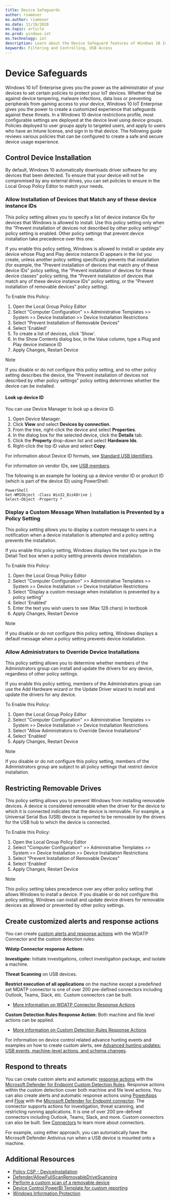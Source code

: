 ```yaml
---
title: Device Safeguards
author: rsameser
ms.author: riameser
ms.date: 11/19/2020
ms.topic: article
ms.prod: windows-iot
ms.technology: iot
description: Learn about the Device Safeguard features of Windows 10 IoT Enterprise.
keywords: Filtering and Controlling, USB Access
---
```


# Device Safeguards
Windows 10 IoT Enterprise gives you the power as the administrator of your devices to set certain policies to protect your IoT devices. Whether that be against device tampering, malware infections, data loss or preventing peripherals from gaining access to your device, Windows 10 IoT Enterprise gives you the power to create a customized experience that safeguards against these threats. In a Windows 10 device restrictions profile, most configurable settings are deployed at the device level using device groups. Policies deployed to user groups apply to targeted users, and apply to users who have an Intune license, and sign in to that device. The following guide reviews various policies that can be configured to create a safe and secure device usage experience.

## Control Device Installation
By default, Windows 10 automatically downloads driver software for any devices that been detected. To ensure that your device will not be compromised by any external drives, you can set policies to ensure in the Local Group Policy Editor to match your needs.

### Allow Installation of Devices that Match any of these device instance IDs
This policy setting allows you to specify a list of device instance IDs for devices that Windows is allowed to install. Use this policy setting only when the "Prevent installation of devices not described by other policy settings" policy setting is enabled. Other policy settings that prevent device installation take precedence over this one.

If you enable this policy setting, Windows is allowed to install or update any device whose Plug and Play device instance ID appears in the list you create, unless another policy setting specifically prevents that installation (for example, the "Prevent installation of devices that match any of these device IDs" policy setting, the "Prevent installation of devices for these device classes" policy setting, the "Prevent installation of devices that match any of these device instance IDs" policy setting, or the "Prevent installation of removable devices" policy setting).

To Enable this Policy:
1. Open the Local Group Policy Editor
2. Select "Computer Configuration" >> Administrative Templates >> System >> Device Installation >> Device Installation Restrictions
3. Select "Prevent Installation of Removable Devices"
4. Select 'Enabled'
5. To create a list of devices, click 'Show'.
6. In the Show Contents dialog box, in the Value column, type a Plug and Play device instance ID
7. Apply Changes, Restart Device

> [!NOTE]
> If you disable or do not configure this policy setting, and no other policy setting describes the device, the "Prevent installation of devices not described by other policy settings" policy setting determines whether the device can be installed.

#### Look up device ID
You can use Device Manager to look up a device ID.

1. Open Device Manager.
2. Click **View** and select **Devices by connection**.
3. From the tree, right-click the device and select **Properties**.
4. In the dialog box for the selected device, click the **Details** tab.
5. Click the **Property** drop-down list and select **Hardware Ids**.
6. Right-click the top ID value and select **Copy**.

For information about Device ID formats, see [Standard USB Identifiers](https://docs.microsoft.com/windows-hardware/drivers/install/standard-usb-identifiers).

For information on vendor IDs, see [USB members](https://www.usb.org/members).

The following is an example for looking up a device vendor ID or product ID (which is part of the device ID) using PowerShell:
```
PowerShell
Get-WMIObject -Class Win32_DiskDrive |
Select-Object -Property *
```

### Display a Custom Message When Installation is Prevented by a Policy Setting
This policy setting allows you to display a custom message to users in a notification when a device installation is attempted and a policy setting prevents the installation.

If you enable this policy setting, Windows displays the text you type in the Detail Text box when a policy setting prevents device installation.

To Enable this Policy:
1. Open the Local Group Policy Editor
2. Select "Computer Configuration" >> Administrative Templates >> System >> Device Installation >> Device Installation Restrictions
3. Select "Display a custom message when installation is  prevented by a policy setting"
4. Select 'Enabled'
5. Enter the text you wish users to see (Max 128 chars) in textbook
6. Apply Changes, Restart Device

> [!NOTE]
> If you disable or do not configure this policy setting, Windows displays a default message when a policy setting prevents device installation.

### Allow Administrators to Override Device Installations
This policy setting allows you to determine whether members of the Administrators group can install and update the drivers for any device, regardless of other policy settings.

If you enable this policy setting, members of the Administrators group can use the Add Hardware wizard or the Update Driver wizard to install and update the drivers for any device.

To Enable this Policy:
1. Open the Local Group Policy Editor
2. Select "Computer Configuration" >> Administrative Templates >> System >> Device Installation >> Device Installation Restrictions
3. Select "Allow Administrators to Override Device Installations"
4. Select 'Enabled'
5. Apply Changes, Restart Device

> [!NOTE]
> If you disable or do not configure this policy setting, members of the Administrators group are subject to all policy settings that restrict device installation.

## Restricting Removable Drives
This policy setting allows you to prevent Windows from installing removable devices. A device is considered removable when the driver for the device to which it is connected indicates that the device is removable. For example, a Universal Serial Bus (USB) device is reported to be removable by the drivers for the USB hub to which the device is connected.

To Enable this Policy:
1. Open the Local Group Policy Editor
2. Select "Computer Configuration" >> Administrative Templates >> System >> Device Installation >> Device Installation Restrictions
3. Select "Prevent Installation of Removable Devices"
4. Select 'Enabled'
5. Apply Changes, Restart Device

> [!NOTE]
> This policy setting takes precedence over any other policy setting that allows Windows to install a device. If you disable or do not configure this policy setting, Windows can install and update device drivers for removable devices as allowed or prevented by other policy settings.

## Create customized alerts and response actions
You can create [custom alerts and response actions](https://docs.microsoft.com/windows/security/threat-protection/device-control/control-usb-devices-using-intune#create-customized-alerts-and-response-actions) with the WDATP Connector and the custom detection rules:

**Wdatp Connector response Actions:**

**Investigate:** Initiate investigations, collect investigation package, and isolate a machine.

**Threat Scanning** on USB devices.

**Restrict execution of all applications** on the machine except a predefined set
MDATP connector is one of over 200 pre-defined connectors including Outlook, Teams, Slack, etc. Custom connectors can be built.
- [More information on WDATP Connector Response Actions](https://docs.microsoft.com/connectors/wdatp/)

**Custom Detection Rules Response Action:**
Both machine and file level actions can be applied.
- [More information on Custom Detection Rules Response Actions](https://docs.microsoft.com/windows/security/threat-protection/microsoft-defender-atp/custom-detection-rules)

For information on device control related advance hunting events and examples on how to create custom alerts, see [Advanced hunting updates: USB events, machine-level actions, and schema changes](https://techcommunity.microsoft.com/t5/Microsoft-Defender-ATP/Advanced-hunting-updates-USB-events-machine-level-actions-and/ba-p/824152).

## Respond to threats
You can create custom alerts and automatic [response actions](https://docs.microsoft.com/windows/security/threat-protection/device-control/control-usb-devices-using-intune#respond-to-threats) with the [Microsoft Defender for Endpoint Custom Detection Rules](https://docs.microsoft.com/windows/security/threat-protection/microsoft-defender-atp/custom-detection-rules). Response actions within the custom detection cover both machine and file level actions. You can also create alerts and automatic response actions using [PowerApps](https://powerapps.microsoft.com/) and [Flow](https://flow.microsoft.com/) with the [Microsoft Defender for Endpoint connector](https://docs.microsoft.com/connectors/wdatp/). The connector supports actions for investigation, threat scanning, and restricting running applications. It is one of over 200 pre-defined connectors including Outlook, Teams, Slack, and more. Custom connectors can also be built. See [Connectors](https://docs.microsoft.com/connectors/) to learn more about connectors.

For example, using either approach, you can automatically have the Microsoft Defender Antivirus run when a USB device is mounted onto a machine.

## Additional Resources  
* [Policy CSP - DeviceInstallation](https://docs.microsoft.com/windows/client-management/mdm/policy-csp-deviceinstallation)
* [Defender/AllowFullScanRemovableDriveScanning](https://docs.microsoft.com/windows/client-management/mdm/policy-csp-defender#defender-allowfullscanremovabledrivescanning)
* [Perform a custom scan of a removable device](https://aka.ms/scanusb)
* [Device Control PowerBI Template for custom reporting](https://github.com/microsoft/MDATP-PowerBI-Templates)
* [Windows Information Protection](https://docs.microsoft.com/windows/security/information-protection/windows-information-protection/create-wip-policy-using-intune-azure)
